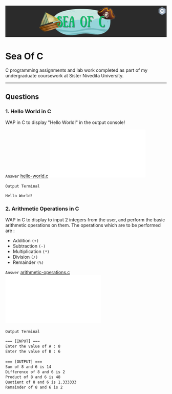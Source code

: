 ![](.README/header.png)

# Sea Of C
C programming assignments and lab work completed as part of my undergraduate coursework at Sister Nivedita University. 

---

## Questions

### 1. Hello World in C
WAP in C to display "Hello World!" in the output console!

``Answer``
[hello-world.c](src/hello-world.c)
![hello-world.c](src/hello-world.c)

``Output Terminal``
```
Hello World!
```


### 2. Arithmetic Operations in C

WAP in C to display to input 2 integers from the user, and perform the basic arithmetic operations on them.
The operations which are to be performed are : 

- Addition `(+)`
- Subtraction `(-)`
- Multiplication `(*)`
- Division `(/)`
- Remainder `(%)`

``Answer``
[arithmetic-operations.c](src/arithmetic-operations.c)
![arithmetic-operations.c](src/arithmetic-operations.c)

``Output Terminal``
```
=== [INPUT] ===
Enter the value of A : 8
Enter the value of B : 6

=== [OUTPUT] ===
Sum of 8 and 6 is 14
Difference of 8 and 6 is 2
Product of 8 and 6 is 48
Quotient of 8 and 6 is 1.333333
Remainder of 8 and 6 is 2
```